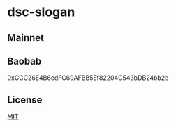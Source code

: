 # dsc-slogan

## Mainnet

## Baobab
0xCCC26E4B6cdFC69AFBB5Ef82204C543bDB24bb2b

## License
[MIT](LICENSE)
